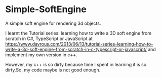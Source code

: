 # Simple-SoftEngine

A simple soft engine for rendering 3d objects.

  I learnt the Tutorial series: learning how to write a 3D soft engine from scratch in C#, TypeScript or JavaScript 
at https://www.davrous.com/2013/06/13/tutorial-series-learning-how-to-write-a-3d-soft-engine-from-scratch-in-c-typescript-or-javascript/
 and implement my own version in c++.
  
However, my c++ is so dirty because time I spent in learning it is so dirty.So, my code maybe is not good enough.
